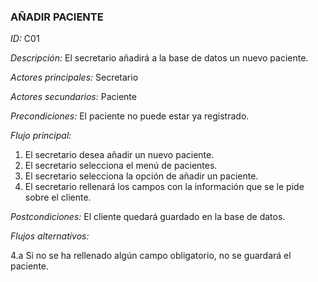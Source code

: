 ### **AÑADIR PACIENTE**
*ID:* C01	

*Descripción:* El secretario añadirá a la base de datos un nuevo paciente.

*Actores principales:* Secretario	

*Actores secundarios:* Paciente

*Precondiciones:*
El paciente no puede estar ya registrado.

*Flujo principal:*
1. El secretario desea añadir un nuevo paciente.
2. El secretario selecciona el menú de pacientes.
3. El secretario selecciona la opción de añadir un paciente.
4. El secretario rellenará los campos con la información que se le pide sobre el cliente.

*Postcondiciones:*
El cliente quedará guardado en la base de datos.

*Flujos alternativos:*

4.a Si no se ha rellenado algún campo obligatorio, no se guardará el paciente.

